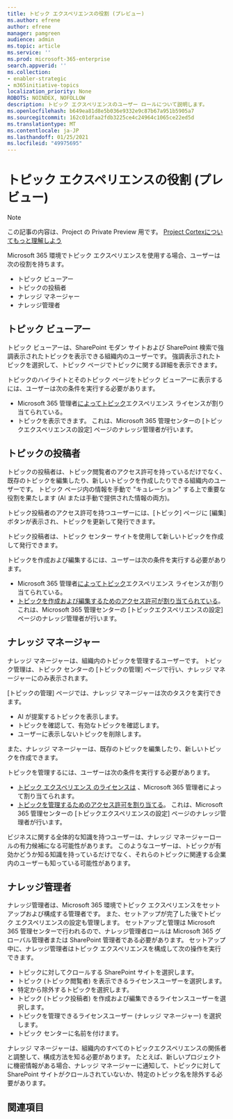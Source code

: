 ```yaml
---
title: トピック エクスペリエンスの役割 (プレビュー)
ms.author: efrene
author: efrene
manager: pamgreen
audience: admin
ms.topic: article
ms.service: ''
ms.prod: microsoft-365-enterprise
search.appverid: ''
ms.collection:
- enabler-strategic
- m365initiative-topics
localization_priority: None
ROBOTS: NOINDEX, NOFOLLOW
description: トピック エクスペリエンスのユーザー ロールについて説明します。
ms.openlocfilehash: b649ea81d8e5b036e9332e9c87b67a951b5905a7
ms.sourcegitcommit: 162c01dfaa2fdb3225ce4c24964c1065ce22ed5d
ms.translationtype: MT
ms.contentlocale: ja-JP
ms.lasthandoff: 01/25/2021
ms.locfileid: "49975695"
---
```

# <a name="topic-experiences-roles-preview"></a>トピック エクスペリエンスの役割 (プレビュー)

> [!Note] 
> この記事の内容は、Project の Private Preview 用です。 [Project Cortexについてもっと理解しよう](https://aka.ms/projectcortex)


Microsoft 365 環境でトピック エクスペリエンスを使用する場合、ユーザーは次の役割を持ちます。
-   トピック ビューアー
-   トピックの投稿者
-   ナレッジ マネージャー
-   ナレッジ管理者

## <a name="topic-viewer"></a>トピック ビューアー

トピック ビューアーは、SharePoint モダン サイトおよび SharePoint 検索で強調表示されたトピックを表示できる組織内のユーザーです。 強調表示されたトピックを選択して、トピック ページでトピックに関する詳細を表示できます。 

トピックのハイライトとそのトピック ページをトピック ビューアーに表示するには、ユーザーは次の条件を実行する必要があります。
-   Microsoft 365 管理者[によってトピック](https://docs.microsoft.com/microsoft-365/knowledge/set-up-topic-experiences#assign-licenses)エクスペリエンス ライセンスが割り当てられている。
-   トピックを表示できます。 これは、Microsoft 365 管理センターの [トピックエクスペリエンスの設定] ページのナレッジ管理者が行います。


## <a name="topic-contributors"></a>トピックの投稿者

トピックの投稿者は、トピック閲覧者のアクセス許可を持っているだけでなく、既存のトピックを編集したり、新しいトピックを作成したりできる組織内のユーザーです。 トピック ページ内の情報を手動で "キュレーション" する上で重要な役割を果たします (AI または手動で提供された情報の両方)。

トピック投稿者のアクセス許可を持つユーザーには、[トピック] ページに [編集] ボタンが表示され、トピックを更新して発行できます。

トピック投稿者は、トピック センター サイトを使用して新しいトピックを作成して発行できます。

トピックを作成および編集するには、ユーザーは次の条件を実行する必要があります。

-   Microsoft 365 管理者[によってトピック](https://docs.microsoft.com/microsoft-365/knowledge/set-up-topic-experiences#assign-licenses)エクスペリエンス ライセンスが割り当てられている。
-   [トピックを作成および編集するためのアクセス許可が割り当てられている](https://docs.microsoft.com/microsoft-365/knowledge/topic-experiences-user-permissions#change-who-has-permissions-to-do-tasks-on-the-topic-center)。 これは、Microsoft 365 管理センターの [トピックエクスペリエンスの設定] ページのナレッジ管理者が行います。

## <a name="knowledge-managers"></a>ナレッジ マネージャー

ナレッジ マネージャーは、組織内のトピックを管理するユーザーです。  トピック管理は、トピック センターの [トピックの管理] ページで行い、ナレッジ マネージャーにのみ表示されます。

[トピックの管理] ページでは、ナレッジ マネージャーは次のタスクを実行できます。
-   AI が提案するトピックを表示します。
-   トピックを確認して、有効なトピックを確認します。
-   ユーザーに表示しないトピックを削除します。


また、ナレッジ マネージャーは、既存のトピックを編集したり、新しいトピックを作成できます。

トピックを管理するには、ユーザーは次の条件を実行する必要があります。
-   [トピック エクスペリエンス のライセンスは](https://docs.microsoft.com/microsoft-365/knowledge/set-up-topic-experiences#assign-licenses) 、Microsoft 365 管理者によって割り当てられます。
-   [トピックを管理するためのアクセス許可を割り当てる](https://docs.microsoft.com/microsoft-365/knowledge/topic-experiences-user-permissions#change-who-has-permissions-to-do-tasks-on-the-topic-center)。 これは、Microsoft 365 管理センターの [トピックエクスペリエンスの設定] ページのナレッジ管理者が行います。

ビジネスに関する全体的な知識を持つユーザーは、ナレッジ マネージャーロールの有力候補になる可能性があります。 このようなユーザーは、トピックが有効かどうか知る知識を持っているだけでなく、それらのトピックに関連する企業内のユーザーも知っている可能性があります。


## <a name="knowledge-admins"></a>ナレッジ管理者

ナレッジ管理者は、Microsoft 365 環境でトピック エクスペリエンスをセットアップおよび構成する管理者です。 また、セットアップが完了した後でトピック エクスペリエンスの設定も管理します。 セットアップと管理は Microsoft 365 管理センターで行われるので、ナレッジ管理者ロールは Microsoft 365 グローバル管理者または SharePoint 管理者である必要があります。
セットアップ中に、ナレッジ管理者はトピック エクスペリエンスを構成して次の操作を実行できます。

-   トピックに対してクロールする SharePoint サイトを選択します。
-   トピック (トピック閲覧者) を表示できるライセンスユーザーを選択します。
-   特定から除外するトピックを選択します。
-   トピック (トピック投稿者) を作成および編集できるライセンスユーザーを選択します。
-   トピックを管理できるライセンスユーザー (ナレッジ マネージャー) を選択します。
-   トピック センターに名前を付けます。

ナレッジ マネージャーは、組織内のすべてのトピックエクスペリエンスの関係者と調整して、構成方法を知る必要があります。 たとえば、新しいプロジェクトに機密情報がある場合、ナレッジ マネージャーに通知して、トピックに対して SharePoint サイトがクロールされていないか、特定のトピック名を除外する必要があります。


## <a name="see-also"></a>関連項目

